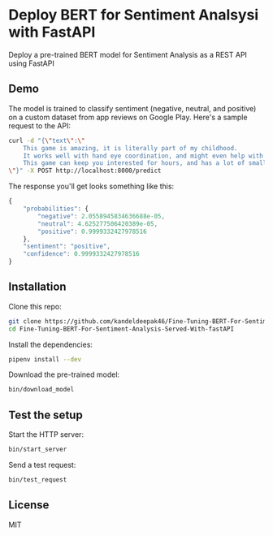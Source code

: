 # Deploy BERT for Sentiment Analsysi with FastAPI

Deploy a pre-trained BERT model for Sentiment Analysis as a REST API using FastAPI

## Demo

The model is trained to classify sentiment (negative, neutral, and positive) on a custom dataset from app reviews on Google Play. Here's a sample request to the API:

```bash
curl -d "{\"text\":\"
    This game is amazing, it is literally part of my childhood. 
    It works well with hand eye coordination, and might even help with reflexes (not positive, just a guess).
    This game can keep you interested for hours, and has a lot of small things to work for! I really like the way the game has been moving as of update.
\"}" -X POST http://localhost:8000/predict
```

The response you'll get looks something like this:

```js
{
    "probabilities": {
        "negative": 2.0558945834636688e-05,
        "neutral": 4.625277506420389e-05,
        "positive": 0.9999332427978516
    },
    "sentiment": "positive",
    "confidence": 0.9999332427978516
}
```

## Installation

Clone this repo:

```sh
git clone https://github.com/kandeldeepak46/Fine-Tuning-BERT-For-Sentiment-Analysis-Served-With-fastAPI.git
cd Fine-Tuning-BERT-For-Sentiment-Analysis-Served-With-fastAPI
```

Install the dependencies:

```sh
pipenv install --dev
```

Download the pre-trained model:

```sh
bin/download_model
```

## Test the setup

Start the HTTP server:

```sh
bin/start_server
```

Send a test request:

```sh
bin/test_request
```

## License

MIT
